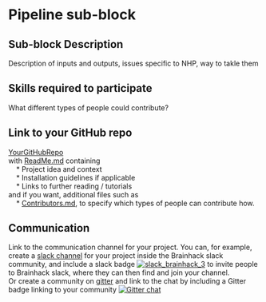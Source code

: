 # Pipeline sub-block

## Sub-block Description
Description of inputs and outputs, issues specific to NHP, way to takle them

## Skills required to participate
What different types of people could contribute?

## Link to your GitHub repo
[YourGitHubRepo](https://github.com/yourUserName/yourRepo)  
    with [ReadMe.md](https://mozilla.github.io/open-leadership-training-series/articles/opening-your-project/write-a-great-project-readme/) containing  
        &nbsp;&nbsp;&nbsp;&nbsp;* Project idea and context  
        &nbsp;&nbsp;&nbsp;&nbsp;* Installation guidelines if applicable  
        &nbsp;&nbsp;&nbsp;&nbsp;* Links to further reading / tutorials  
    and if you want, additional files such as  
        &nbsp;&nbsp;&nbsp;&nbsp;* [Contributors.md](https://mozilla.github.io/open-leadership-training-series/articles/building-communities-of-contributors/write-contributor-guidelines/), to specify which types of people can contribute how.

## Communication
Link to the communication channel for your project. You can, for example, create a [slack channel](https://brainhack-slack-invite.herokuapp.com/) for your project inside the Brainhack slack community, and include a slack badge [![slack_brainhack_3](https://user-images.githubusercontent.com/6297454/47951457-5b37b780-df61-11e8-9d77-7b5a4c7af875.png)](https://brainhack-slack-invite.herokuapp.com/) to invite people to Brainhack slack, where they can then find and join your channel.  
Or create a community on [gitter](https://gitter.im/) and link to the chat by including a Gitter badge linking to your community 
[![Gitter chat](https://badges.gitter.im/gitterHQ/gitter.png)](https://gitter.im/yourRoom/Lobby#)







